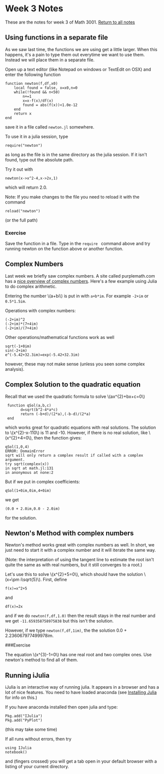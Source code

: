 Week 3 Notes
=============

These are the notes for week 3 of Math 3001. [Return to all notes](../index.html)


Using functions in a separate file
-----------

As we saw last time, the functions we are using get a little larger.  When this happens, it's a pain to type them out everytime we want to use them.  Instead we will place them in a separate file. 

Open up a text editor (like Notepad on windows or TextEdit on OSX) and enter the following function
```
function newton(f,df,x0)
    local found = false, x=x0,n=0
    while(!found && n<50)
        n+=1
        x=x-f(x)/df(x)
        found = abs(f(x))<1.0e-12
    end
    return x
end
```

save it in a file called `newton.jl` somewhere. 

To use it in a julia session, type
```
require("newton")
```

as long as the file is in the same directory as the julia session. If it isn't found, type out the absolute path. 

Try it out with
```
newton(x->x^2-4,x->2x,1)
```

which will return 2.0.  

Note:  If you make changes to the file you need to reload it with the command 
```
reload("newton")
``` 

(or the full path) 

### Exercise

Save the function in a file.  Type in the `require ` command above and try running newton on the function above or another function. 


Complex Numbers
-----------

Last week we briefly saw complex numbers. A site called purplemath.com has a [nice overview of complex numbers](http://www.purplemath.com/modules/complex.htm).  Here's a few example using Julia to do complex arithmetic. 

Entering the number \\(a+bi\\) is put in with `a+b*im`.  For example `-2+im` or `0.5*1.5im`.

Operations with complex numbers:
```
(-2+im)^2
(-2+im)*(7+4im)
(-2+im)/(7+4im)
```

Other operations/mathematical functions work as well
```
sqrt(-1+0im)
sin(-2+im)
e^(-5.42+32.3im)=exp(-5.42+32.3im)
```

however, these may not make sense (unless you seen some complex analysis).


Complex Solution to the quadratic equation
---------

Recall that we used the quadratic formula to solve \\(ax^{2}+bx+c=0\\)

```
 function qSol(a,b,c)
       d=sqrt(b^2-4*a*c)
       return (-b+d)/(2*a),(-b-d)/(2*a)
 end
```

which works great for quadratic equations with real solutions.  The solution to \\(x^{2}-x-110\\) is 11 and -10.  However, if there is no real solution, like \\(x^{2}+4=0\\), then the function gives:

```
qSol(1,0,4)
ERROR: DomainError
sqrt will only return a complex result if called with a complex argument.
try sqrt(complex(x))
in sqrt at math.jl:131
in anonymous at none:2
```

But if we put in complex coefficients:
```
qSol(1+0im,0im,4+0im)
```

we get
```
(0.0 + 2.0im,0.0 - 2.0im)
```

for the solution.  


Newton's Method with complex numbers
-----

Newton's method works great with complex numbers as well.  In short, we just need to start it with a complex number and it will iterate the same way.  

(Note: the interpretation of using the tangent line to estimate the root isn't quite the same as with real numbers, but it still converges to a root.)


Let's use this to solve \\(x^{2}+5=0\\), which should have the solution \\(x=\pm i\sqrt{5}\\).  First, define
```
f(x)=x^2+5
```

and
```
df(x)=2x
```

and if we do `newton(f,df,1.0)` then the result stays in the real number and we get `-11.659358758975838` but this isn't the solution. 

However, if we type `newton(f,df,1im)`, the the solution 0.0 + 2.236067977499978im.  

###Exercise

The equation \\(x^{3}-1=0\\) has one real root and two complex ones.  Use newton's method to find all of them.  


Running iJulia
-------

iJulia is an interactive way of running julia.  It appears in a browser and has a lot of nice features.  You need to have loaded anaconda (see [Installing Julia](https://github.com/pstaabp/scicomp) for info on this.)

If you have anaconda installed then open julia and type:

```
Pkg.add("IJulia")
Pkg.add("PyPlot")
```

(this may take some time)

If all runs without errors, then try

```
using IJulia
notebook()
```

and (fingers crossed) you will get a tab open in your default browser with a listing of your current directory.  



